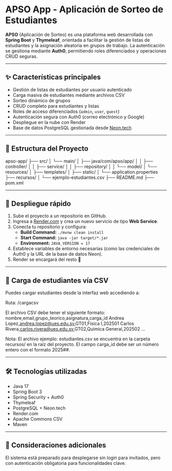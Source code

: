 # APSO App - Aplicación de Sorteo de Estudiantes

**APSO** (Aplicación de Sorteo) es una plataforma web desarrollada con **Spring Boot** y **Thymeleaf**, orientada a facilitar la gestión de listas de estudiantes y la asignación aleatoria en grupos de trabajo. La autenticación se gestiona mediante **Auth0**, permitiendo roles diferenciados y operaciones CRUD seguras.

---

## ✨ Características principales

- Gestión de listas de estudiantes por usuario autenticado
- Carga masiva de estudiantes mediante archivos CSV
- Sorteo dinámico de grupos
- CRUD completo para estudiantes y listas
- Roles de acceso diferenciados (`admin`, `user`, `guest`)
- Autenticación segura con Auth0 (correo electrónico y Google)
- Despliegue en la nube con Render
- Base de datos PostgreSQL gestionada desde [Neon.tech](https://neon.tech)

---

## 📁 Estructura del Proyecto

apso-app/
├── src/
│ └── main/
│ ├── java/com/apso/app/
│ │ ├── controller/
│ │ ├── service/
│ │ ├── repository/
│ │ └── model/
│ └── resources/
│ ├── templates/
│ ├── static/
│ └── application.properties
├── recursos/
│ └── ejemplo-estudiantes.csv
├── README.md
├── pom.xml

---

## 🚀 Despliegue rápido

1. Sube el proyecto a un repositorio en GitHub.
2. Ingresa a [Render.com](https://render.com/) y crea un nuevo servicio de tipo **Web Service**.
3. Conecta tu repositorio y configura:
   - **Build Command:** `./mvnw clean install`
   - **Start Command:** `java -jar target/*.jar`
   - **Environment:** `JAVA_VERSION = 17`
4. Establece variables de entorno necesarias (como las credenciales de Auth0 y la URL de la base de datos Neon).
5. Render se encargará del resto 🚀

---

## 📄 Carga de estudiantes vía CSV

Puedes cargar estudiantes desde la interfaz web accediendo a:

Ruta: /cargacsv

El archivo CSV debe tener el siguiente formato:
nombre,email,grupo_teorico,asignatura,carga_id
Andrea Lopez,andrea.lopez@ues.edu.sv,GT01,Fisica I,202501
Carlos Rivera,carlos.rivera@ues.edu.sv,GT02,Quimica General,202502
...

Nota: El archivo ejemplo: estudiantes.csv se encuentra en la carpeta recursos/ en la raíz del proyecto.
El campo carga_id debe ser un número entero con el formato 2025##.

---

## 🛠️ Tecnologías utilizadas

- Java 17
- Spring Boot 3
- Spring Security + Auth0
- Thymeleaf
- PostgreSQL + Neon.tech
- Render.com
- Apache Commons CSV
- Maven

---

## 📌 Consideraciones adicionales

El sistema está preparado para desplegarse sin login para invitados, pero con autenticación obligatoria para funcionalidades clave.